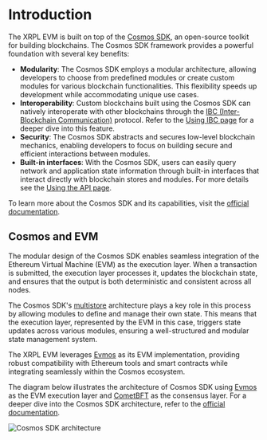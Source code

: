 # Introduction

The XRPL EVM is built on top of the [Cosmos SDK](https://cosmos.network/appchains/), an open-source toolkit for building blockchains. The Cosmos SDK framework provides a powerful foundation with several key benefits:

* **Modularity**: The Cosmos SDK employs a modular architecture, allowing developers to choose from predefined modules or create custom modules for various blockchain functionalities. This flexibility speeds up development while accommodating unique use cases.
* **Interoperability**: Custom blockchains built using the Cosmos SDK can natively interoperate with other blockchains through the [IBC (Inter-Blockchain Communication)](https://ibc.cosmos.network/) protocol. Refer to the [Using IBC page](./using-ibc.md) for a deeper dive into this feature.
* **Security**: The Cosmos SDK abstracts and secures low-level blockchain mechanics, enabling developers to focus on building secure and efficient interactions between modules.
* **Built-in interfaces**: With the Cosmos SDK, users can easily query network and application state information through built-in interfaces that interact directly with blockchain stores and modules. For more details see the [Using the API page](./using-the-api.md).

To learn more about the Cosmos SDK and its capabilities, visit the [official documentation](https://docs.cosmos.network/).

## Cosmos and EVM

The modular design of the Cosmos SDK enables seamless integration of the Ethereum Virtual Machine (EVM) as the execution layer. When a transaction is submitted, the execution layer processes it, updates the blockchain state, and ensures that the output is both deterministic and consistent across all nodes.

The Cosmos SDK's [multistore](https://docs.cosmos.network/v0.52/learn/intro/sdk-design#multistore) architecture plays a key role in this process by allowing modules to define and manage their own state. This means that the execution layer, represented by the EVM in this case, triggers state updates across various modules, ensuring a well-structured and modular state management system.

The XRPL EVM leverages [Evmos](https://github.com/evmos/evmos) as its EVM implementation, providing robust compatibility with Ethereum tools and smart contracts while integrating seamlessly within the Cosmos ecosystem.

The diagram below illustrates the architecture of Cosmos SDK using [Evmos](https://github.com/evmos/evmos) as the EVM execution layer and [CometBFT](https://docs.cometbft.com/v1.0/) as the consensus layer. For a deeper dive into the Cosmos SDK architecture, refer to the [official documentation](https://docs.cosmos.network/v0.52/learn/intro/sdk-app-architecture).

![Cosmos SDK architecture](https://peersyst-public-production.s3.eu-west-1.amazonaws.com/06826707-492e-4249-9802-43abff464ae2.svg)
